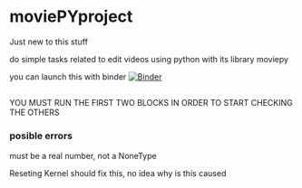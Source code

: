 # moviePYproject

Just new to this stuff

do simple tasks related to edit videos using python with its library moviepy

you can launch this with binder
[![Binder](https://mybinder.org/badge_logo.svg)](https://mybinder.org/v2/gh/namh1012L/moviePYproject/main)

##
YOU MUST RUN THE FIRST TWO BLOCKS IN ORDER TO START CHECKING THE OTHERS

### posible errors

must be a real number, not a NoneType

Reseting Kernel should fix this, no idea why is this caused

